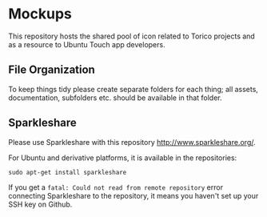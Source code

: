 Mockups
=======

This repository hosts the shared pool of icon related to Torico projects and as a resource to Ubuntu Touch app developers.

File Organization
------------

To keep things tidy please create separate folders for each thing; all assets, documentation, subfolders etc. should be available in that folder.


Sparkleshare
------------

Please use Sparkleshare with this repository http://www.sparkleshare.org/.

For Ubuntu and derivative platforms, it is available in the repositories:

	sudo apt-get install sparkleshare

If you get a `fatal: Could not read from remote repository` error connecting Sparkleshare to the repository, it means you haven't set up your SSH key on Github.
